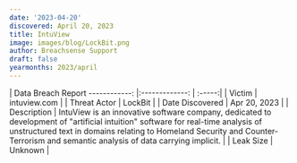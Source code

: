 ```yaml
---
date: '2023-04-20'
discovered: April 20, 2023
title: IntuView
image: images/blog/LockBit.png
author: Breachsense Support
draft: false
yearmonths: 2023/april
---
```



| Data Breach Report
------------:     |:-------------:    | :-----:|
| Victim      | intuview.com      | 
| Threat Actor      | LockBit      | 
| Date Discovered      | Apr 20, 2023      | 
| Description      | IntuView is an innovative software company, dedicated to development of "artificial intuition" software for real-time analysis of unstructured text in domains relating to Homeland Security and Counter-Terrorism and semantic analysis of data carrying implicit.      | 
| Leak Size      | Unknown      | 

